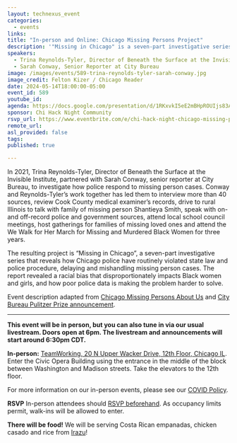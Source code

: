 ```yaml
---
layout: technexus_event
categories:
  - events
links: 
title: "In-person and Online: Chicago Missing Persons Project"
description: '"Missing in Chicago" is a seven-part investigative series that reveals how Chicago police have routinely violated state law and police procedure, delaying and mishandling missing person cases. The report revealed a racial bias that disproportionately impacts Black women and girls, and how poor police data is making the problem harder to solve.'
speakers:
  - Trina Reynolds-Tyler, Director of Beneath the Surface at the Invisible Institute
  - Sarah Conway, Senior Reporter at City Bureau
image: /images/events/589-trina-reynolds-tyler-sarah-conway.jpg
image_credit: Felton Kizer / Chicago Reader
date: 2024-05-14T18:00:00-05:00
event_id: 589
youtube_id: 
agenda: https://docs.google.com/presentation/d/1RKxvkI5eE2mBHpROUIjs83Aeh9-DnUATEUSDPDuCADc/edit#slide=id.g121c7120608_0_0
sponsor: Chi Hack Night Community
rsvp_url: https://www.eventbrite.com/e/chi-hack-night-chicago-missing-persons-project-tickets-892348086147
remote_url: 
asl_provided: false
tags:
published: true

---
```


In 2021, Trina Reynolds-Tyler, Director of Beneath the Surface at the Invisible Institute, partnered with Sarah Conway, senior reporter at City Bureau, to investigate how police respond to missing person cases. Conway and Reynolds-Tyler’s work together has led them to interview more than 40 sources, review Cook County medical examiner’s records, drive to rural Illinois to talk with family of missing person Shantieya Smith, speak with on- and off-record police and government sources, attend local school council meetings, host gatherings for families of missing loved ones and attend the We Walk for Her March for Missing and Murdered Black Women for three years.

The resulting project is “Missing in Chicago”, a seven-part investigative series that reveals how Chicago police have routinely violated state law and police procedure, delaying and mishandling missing person cases. The report revealed a racial bias that disproportionately impacts Black women and girls, and how poor police data is making the problem harder to solve. 

Event description adapted from [Chicago Missing Persons About Us](https://chicagomissingpersons.com/about/) and [City Bureau Pulitzer Prize announcement](https://www.citybureau.org/notebook/city-bureau-and-invisible-institute-win-2024-pulitzer-prize-in-local-reporting).

---

**This event will be in person, but you can also tune in via our usual livestream. Doors open at 6pm. The livestream and announcements will start around 6:30pm CDT.**

**In-person:** <a href='https://www.google.com/maps/place/TechNexus+Venture+Collaborative/@41.8835673,-87.6394085,17z/data=!3m1!4b1!4m5!3m4!1s0x880e2d5be57f04c5:0xa87e47e177660090!8m2!3d41.8835673!4d-87.6372198'>TeamWorking, 20 N Upper Wacker Drive, 12th Floor, Chicago IL</a>. Enter the Civic Opera Building using the entrance in the middle of the block between Washington and Madison streets. Take the elevators to the 12th floor.

For more information on our in-person events, please see our [COVID Policy](/blog/2022/09/09/our-covid-19-policy.html). 

**RSVP** In-person attendees should [RSVP beforehand]({{page.rsvp_url}}). As occupancy limits permit, walk-ins will be allowed to enter.

**There will be food!** We will be serving Costa Rican empanadas, chicken casado and rice from [Irazu](https://www.irazuchicago.com/)!
